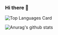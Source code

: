 ### Hi there 👋

![Top Languages Card](https://github-readme-stats.vercel.app/api/top-langs/?username=saashd&hide=jupyter%20notebook)

![Anurag's github stats](https://github-readme-stats.vercel.app/api?username=saashd&count_private=true&include_all_commits=true)
